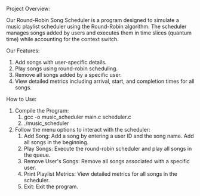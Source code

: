 Project Overview: 

Our Round-Robin Song Scheduler is a program designed to simulate a music playlist scheduler using the Round-Robin algorithm. The scheduler manages songs added by users and executes them in time slices (quantum time) while accounting for the context switch.

Our Features:

1. Add songs with user-specific details.
2. Play songs using round-robin scheduling.
3. Remove all songs added by a specific user.
4. View detailed metrics including arrival, start, and completion times for all songs.

How to Use:

1. Compile the Program:
    1. gcc -o music_scheduler main.c scheduler.c
    2. ./music_scheduler
2. Follow the menu options to interact with the scheduler:
    1. Add Song: Add a song by entering a user ID and the song name. Add all songs in the beginning.
    2. Play Songs: Execute the round-robin scheduler and play all songs in the queue.
    3. Remove User's Songs: Remove all songs associated with a specific user.
    4. Print Playlist Metrics: View detailed metrics for all songs in the scheduler.
    5. Exit: Exit the program.
